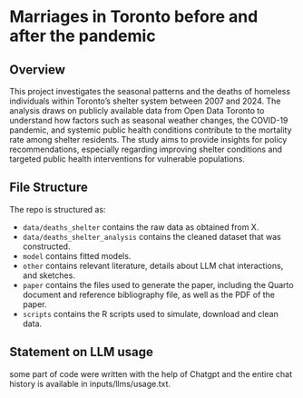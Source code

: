 # Marriages in Toronto before and after the pandemic

## Overview

This project investigates the seasonal patterns and the deaths of homeless individuals within Toronto’s shelter system between 2007 and 2024. The analysis draws on publicly available data from Open Data Toronto to understand how factors such as seasonal weather changes, the COVID-19 pandemic, and systemic public health conditions contribute to the mortality rate among shelter residents. The study aims to provide insights for policy recommendations, especially regarding improving shelter conditions and targeted public health interventions for vulnerable populations.


## File Structure

The repo is structured as:

-   `data/deaths_shelter` contains the raw data as obtained from X.
-   `data/deaths_shelter_analysis` contains the cleaned dataset that was constructed.
-   `model` contains fitted models. 
-   `other` contains relevant literature, details about LLM chat interactions, and sketches.
-   `paper` contains the files used to generate the paper, including the Quarto document and reference bibliography file, as well as the PDF of the paper. 
-   `scripts` contains the R scripts used to simulate, download and clean data.


## Statement on LLM usage

some part of code were written with the help of Chatgpt and the entire chat history is available in inputs/llms/usage.txt.


